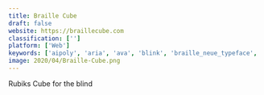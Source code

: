 ```yaml
---
title: Braille Cube
draft: false 
website: https://braillecube.com
classification: ['']
platform: ['Web']
keywords: ['aipoly', 'aria', 'ava', 'blink', 'braille_neue_typeface', 'camera_for_the_blind', 'chummy', 'connect_by_bewarned', 'day_night', 'moto_360', 'orcam', 'see_now', 'seeing_ai', 'sunu_band', 'swiftbraille', 'tecla', 'uber_sign_language', 'wayfindr', 'esight']
image: 2020/04/Braille-Cube.png
---
```

Rubiks Cube for the blind